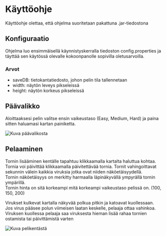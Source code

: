 # Käyttöohje
Käyttöohje olettaa, että ohjelma suoritetaan pakattuna .jar-tiedostona

## Konfiguraatio
Ohjelma luo ensimmäisellä käynnistyskerralla tiedoston config.properties ja täyttää sen
käytössä olevalle kokoonpanolle sopivilla oletusarvoilla.

### Arvot
- saveDB: tietokantatiedosto, johon pelin tila tallennetaan
- width: näytön leveys pikseleissä
- height: näytön korkeus pikseleissä

## Päävalikko
Aloittaaksesi pelin valitse ensin vaikeustaso (Easy, Medium, Hard)
ja paina sitten haluamasi kartan painiketta.  

![Kuva päävalikosta](https://github.com/Valokoodari/tkt-ohte-ht/blob/master/dokumentointi/kuvat/paavalikko.jpg)  

## Pelaaminen
Tornin lisääminen kentälle tapahtuu klikkaamalla kartalta haluttua kohtaa.  
Tornia voi päivittää klikkaamalla päivitettävää tornia.
Tornit vahingoittavat sekunnin välein kaikkia viruksia jotka ovat niiden näköetäisyydellä.  
Tornin näköetäisyys on merkitty harmaalla läpinäkyvällä ympyrällä tornin ympärillä.  
Tornin hinta on sitä korkeampi mitä korkeampi vaikeustaso pelissä on. (100, 150, 200)  

Virukset kulkevat kartalla näkyvää polkua pitkin ja katoavat kuollessaan.  
Jos virus pääsee polun viimeisen laatan keskelle, pelaaja ottaa vahinkoa.  
Viruksen kuollessa pelaaja saa viruksesta hieman lisää rahaa tornien
ostamista tai päivittämistä varten  

![Kuva pelikentästä](https://github.com/Valokoodari/tkt-ohte-ht/blob/master/dokumentointi/kuvat/pelikentta.jpg)